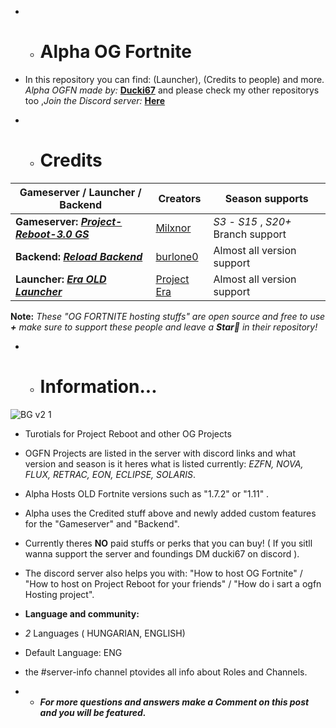  - - # Alpha OG Fortnite
 - In this repository you can find: (Launcher), (Credits to people) and more.
 *Alpha OGFN made by:* [**Ducki67**](https://github.com/Ducki67) and please check my other repositorys too ,*Join the Discord server:* [**Here**](https://discord.gg/YwcSnhedQm)

- - # Credits
|  Gameserver / Launcher / Backend  |  Creators  | Season supports |
|--------------|--------------|-------------|
|**Gameserver:** [***Project-Reboot-3.0 GS***](https://github.com/Milxnor/Project-Reboot-3.0) | [Milxnor](https://github.com/Milxnor) | *S3* - *S15* , *S20+* Branch support |
| **Backend:** [***Reload Backend***](https://github.com/Project-Reload/Reload-Backend) | [burlone0](https://github.com/burlone0) | Almost all version support |
| **Launcher:** [***Era OLD Launcher***](https://github.com/EraFNOrg/Era-Launcher) | [Project Era](https://github.com/EraFNOrg) |  Almost all version support |

**Note:** *These "OG FORTNITE hosting stuffs" are open source and free to use **+** make sure to support these people and leave a **Star🌟** in their repository!*


- - # Information...

![BG v2 1](https://github.com/user-attachments/assets/97931ae1-8170-47c6-9af6-210915a1d395)


 - Turotials for Project Reboot and other OG Projects
 - OGFN Projects are listed in the server with discord links and what version and season is it
heres what is listed currently: *EZFN, NOVA, FLUX, RETRAC, EON, ECLIPSE, SOLARIS*.
 - Alpha Hosts OLD Fortnite versions such as "1.7.2" or "1.11" .
 - Alpha uses the Credited stuff above and newly added custom features for the "Gameserver" and "Backend".
 - Currently theres **NO** paid stuffs or perks that you can buy! ( If you sitll wanna support the server and foundings DM ducki67 on discord ).
 - The discord server also helps you with: "How to host OG Fortnite" / "How to host on Project Reboot for your friends" / "How do i sart a ogfn Hosting project".
 - **Language and community:**
 - *2* Languages ( HUNGARIAN, ENGLISH)
 - Default Language: ENG
 - the #server-info channel ptovides all info about Roles and Channels. 

 - - ***For more questions and answers make a Comment on this post and you will be featured.***
